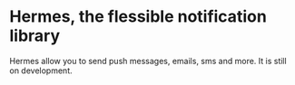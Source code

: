 Hermes, the flessible notification library
==============================================================

Hermes allow you to send push messages, emails, sms and more.
It is still on development.